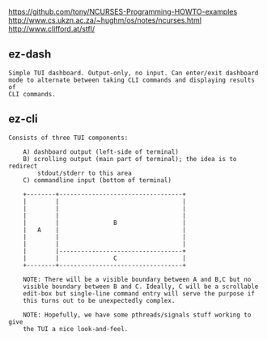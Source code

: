 https://github.com/tony/NCURSES-Programming-HOWTO-examples
http://www.cs.ukzn.ac.za/~hughm/os/notes/ncurses.html
http://www.clifford.at/stfl/

ez-dash
-------

    Simple TUI dashboard. Output-only, no input. Can enter/exit dashboard
    mode to alternate between taking CLI commands and displaying results of
    CLI commands.

ez-cli
------

    Consists of three TUI components:

        A) dashboard output (left-side of terminal)
        B) scrolling output (main part of terminal); the idea is to redirect
            stdout/stderr to this area
        C) commandline input (bottom of terminal)

        +--------+----------------------------------+
        |        |                                  |
        |        |                                  |
        |        |                                  |
        |        |               B                  |
        |   A    |                                  |
        |        |                                  |
        |        |                                  |
        |        |----------------------------------+
        |        |               C                  |
        +--------+----------------------------------+

        NOTE: There will be a visible boundary between A and B,C but no
        visible boundary between B and C. Ideally, C will be a scrollable
        edit-box but single-line command entry will serve the purpose if
        this turns out to be unexpectedly complex.

        NOTE: Hopefully, we have some pthreads/signals stuff working to give
        the TUI a nice look-and-feel.

